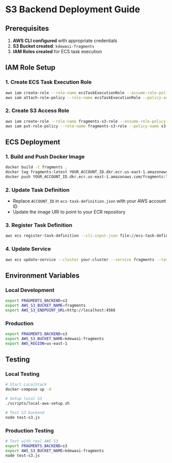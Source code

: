 # S3 Backend Deployment Guide

## Prerequisites

1. **AWS CLI configured** with appropriate credentials
2. **S3 Bucket created**: `kdewasi-fragments`
3. **IAM Roles created** for ECS task execution

## IAM Role Setup

### 1. Create ECS Task Execution Role

```bash
aws iam create-role --role-name ecsTaskExecutionRole --assume-role-policy-document file://trust-policy.json
aws iam attach-role-policy --role-name ecsTaskExecutionRole --policy-arn arn:aws:iam::aws:policy/service-role/AmazonECSTaskExecutionRolePolicy
```

### 2. Create S3 Access Role

```bash
aws iam create-role --role-name fragments-s3-role --assume-role-policy-document file://trust-policy.json
aws iam put-role-policy --role-name fragments-s3-role --policy-name s3-access --policy-document file://ecs-task-role.json
```

## ECS Deployment

### 1. Build and Push Docker Image

```bash
docker build -t fragments .
docker tag fragments:latest YOUR_ACCOUNT_ID.dkr.ecr.us-east-1.amazonaws.com/fragments:latest
docker push YOUR_ACCOUNT_ID.dkr.ecr.us-east-1.amazonaws.com/fragments:latest
```

### 2. Update Task Definition

- Replace `ACCOUNT_ID` in `ecs-task-definition.json` with your AWS account ID
- Update the image URI to point to your ECR repository

### 3. Register Task Definition

```bash
aws ecs register-task-definition --cli-input-json file://ecs-task-definition.json
```

### 4. Update Service

```bash
aws ecs update-service --cluster your-cluster --service fragments --task-definition fragments:1
```

## Environment Variables

### Local Development

```bash
export FRAGMENTS_BACKEND=s3
export AWS_S3_BUCKET_NAME=fragments
export AWS_S3_ENDPOINT_URL=http://localhost:4566
```

### Production

```bash
export FRAGMENTS_BACKEND=s3
export AWS_S3_BUCKET_NAME=kdewasi-fragments
export AWS_REGION=us-east-1
```

## Testing

### Local Testing

```bash
# Start LocalStack
docker-compose up -d

# Setup local S3
./scripts/local-aws-setup.sh

# Test S3 backend
node test-s3.js
```

### Production Testing

```bash
# Test with real AWS S3
export FRAGMENTS_BACKEND=s3
export AWS_S3_BUCKET_NAME=kdewasi-fragments
node test-s3.js
```
